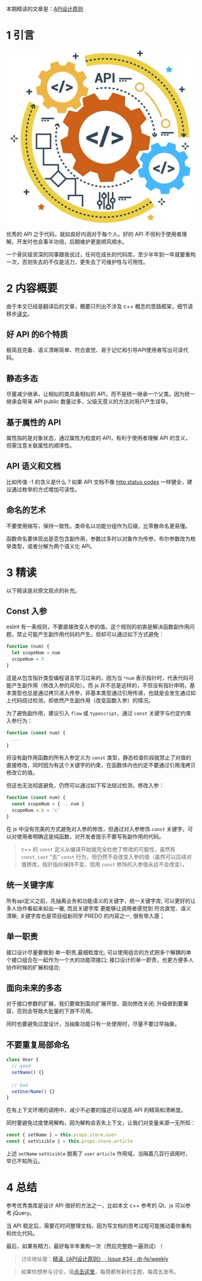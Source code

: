 本期精读的文章是：[API设计原则](https://coolshell.cn/articles/18024.html)

# 1 引言

<img src="assets/23/api-design.jpg" width="500" alt="logo" />

优秀的 API 之于代码，就如良好内涵对于每个人。好的 API 不但利于使用者理解，开发时也会事半功倍，后期维护更是顺风顺水。

一个骨灰级资深的同事跟我说过，任何在成长的代码库，至少半年到一年就要重构一次，否则失去的不仅是活力，更失去了可维护性与可用性。

# 2 内容概要

由于本文已经是翻译后的文章，概要只列出不涉及 c++ 概念的思路框架，细节请移步[译文](https://coolshell.cn/articles/18024.html)。

## 好 API 的6个特质

极简且完备、语义清晰简单、符合直觉、易于记忆和引导API使用者写出可读代码。

## 静态多态

尽量减少继承，让相似的类具备相似的 API，而不是统一继承一个父类。因为统一继承会带来 API public 数量过多，父级无意义的方法对用户产生误导。

## 基于属性的 API

属性指的是对象状态，通过属性为粒度的 API，有利于使用者理解 API 的含义，但需注意关联属性的顺序性。

## API 语义和文档

比如传值 -1 的含义是什么？如果 API 文档不像 [http status codes](http://www.restapitutorial.com/httpstatuscodes.html) 一样健全，建议通过枚举的方式增加可读性。

## 命名的艺术

不要使用缩写，保持一致性。类命名以功能分组作为后缀，比零散命名更易懂。

函数命名要体现出是否包含副作用，参数过多时以对象作为传参，布尔参数改为枚举类型，或者分解为两个语义化 API。

# 3 精读

以下精读是对原文观点的补充。

## Const 入参

eslint 有一条规则，不要直接改变入参的值。这个规则的初衷是解决函数副作用问题，禁止可能产生副作用代码的产生。但却可以通过如下方式避免：

```javascript
function (num) {
  let scopeNum = num
  scopeNum = 5
}
```

这是从包含指针类型编程语言学习过来的，因为当 `*num` 表示指针时，代表代码可能产生副作用（修改入参的风险）。而 js 并不总是这样的，不但没有指针申明，基本类型也总是通过拷贝进入传参，非基本类型通过引用传递，也就是会发生通过如上代码绕过检测，却依然产生副作用（改变函数入参）的情况。

为了避免副作用，建议引入 `flow` 或 `typescript`，通过 `const` 关键字与约定约束入参行为：

```typescript
function (const num) {
  ...
}
```

将没有副作用函数的所有入参定义为 `const` 类型，静态检查阶段就禁止了对值的直接修改，同时因为有这个关键字的约束，在函数体内也约定不要通过引用浅拷贝修改它的值。

但这也无法彻底避免，仍然可以通过如下写法绕过检测，修改入参：

```typescript
function (const num) {
  const scopeNum = { ...num }
  scopeNum.a.b = 'c'
}
```

在 js 中没有完美的方式避免对入参的修改，但通过对入参修饰 `const` 关键字，可以对使用者明确这是纯函数，对开发者提示不要写有副作用的代码。

> c++ 的 `const` 定义从编译开始就完全杜绝了修改的可能性，虽然有 `const_cast` “去” `const` 行为，但仍然不会改变入参的值（虽然可以后续对值修改，指针指向保持不变，但用 `const` 修饰的入参值永远不会改变）。

## 统一关键字库

所有api定义之前，先抽离业务和功能语义的关键字，统一关键字库; 可以更好的让多人协作看起来如出一辙, 而且关键字库 更能够让调用者感觉到 符合直觉、语义清晰; 关键字库也是项目组新同学 PREDO 的内容之一, 很有带入感；

## 单一职责

接口设计尽量要做到 单一职责,最细粒度化; 可以使用组合的方式把多个解耦的单个接口组合在一起作为一个大的功能项接口; 接口设计的单一职责，也更方便多人协作时候的扩展和组合;

## 面向未来的多态

对于接口参数的扩展，我们要做到面向扩展开放，面向修改关闭; 升级做到要兼容，否则会导致大批量的下游不可用。

同时也要避免过度设计，当抽象功能只有一处使用时，尽量不要过早抽象。

## 不要重复局部命名

```typescript
class User {
  // good
  setName() {}
  
  // bad
  setUserName() {}
}
```

在有上下文环境的调用中，减少不必要的描述可以提高 API 的精简和清晰度。

同时要避免过度使用解构，因为解构会丢失上下文，让我们对变量来源一无所知：

```typescript
const { setName } = this.props.store.user
const { setVisible } = this.props.store.article
```

上述 `setName` `setVisible` 脱离了 `user` `article` 作用域，当隔着几百行调用时，早已不知所云。

# 4 总结

参考优秀类库是设计 API 很好的方法之一，比如本文 c++ 参考的 Qt、js 可以参考 jQuery。

当 API 稳定后，需要花时间整理文档，因为写文档的思考过程可能推动着你重构和优化代码。

最后，如果有精力，最好每半年重构一次（然后完整跑一遍测试）！

> 讨论地址是：[精读《API设计原则》 · Issue #34 · dt-fe/weekly](https://github.com/dt-fe/weekly/issues/34)

> 如果你想参与讨论，请[点击这里](https://github.com/dt-fe/weekly)，每周都有新的主题，每周五发布。
